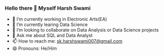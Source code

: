 ### Hello there 👋 Myself Harsh Swami

- 🔭 I’m currently working in Electronic Arts(EA)
- 🌱 I’m currently learing Data Science 
- 👯 I’m looking to collaborate on Data Analysis or Data Science projects
- 💬 Ask me about SQL and Data Analyst
- 📫 How to reach me: sk.harshswami007@gmail.com
- 😄 Pronouns: He/Him
